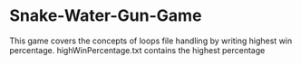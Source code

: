 # Snake-Water-Gun-Game
This game covers the concepts of loops file handling by writing highest win percentage. highWinPercentage.txt contains the highest percentage
